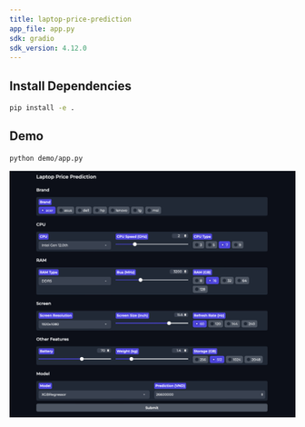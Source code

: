 ```yaml
---
title: laptop-price-prediction
app_file: app.py
sdk: gradio
sdk_version: 4.12.0
---
```


## Install Dependencies

```bash
pip install -e .
```

## Demo

```bash
python demo/app.py
```

![Alt text](img/image.png)
